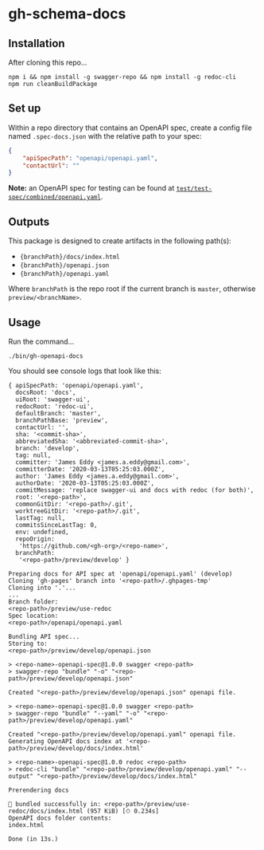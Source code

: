 # gh-schema-docs

## Installation

After cloning this repo...

```shell
npm i && npm install -g swagger-repo && npm install -g redoc-cli
npm run cleanBuildPackage
```

## Set up

Within a repo directory that contains an OpenAPI spec, create a config file named `.spec-docs.json` with the relative path to your spec:

```json
{
    "apiSpecPath": "openapi/openapi.yaml",
    "contactUrl": ""
}
```

**Note:** an OpenAPI spec for testing can be found at [`test/test-spec/combined/openapi.yaml`](test/test-spec/combined/openapi.yaml).

## Outputs

This package is designed to create artifacts in the following path(s):

- `{branchPath}/docs/index.html`
- `{branchPath}/openapi.json`
- `{branchPath}/openapi.yaml`

Where `branchPath` is the repo root if the current branch is `master`, otherwise `preview/<branchName>`.

## Usage

Run the command...

```shell
./bin/gh-openapi-docs
```

You should see console logs that look like this:

```shell
{ apiSpecPath: 'openapi/openapi.yaml',
  docsRoot: 'docs',
  uiRoot: 'swagger-ui',
  redocRoot: 'redoc-ui',
  defaultBranch: 'master',
  branchPathBase: 'preview',
  contactUrl: '',
  sha: '<commit-sha>',
  abbreviatedSha: '<abbreviated-commit-sha>',
  branch: 'develop',
  tag: null,
  committer: 'James Eddy <james.a.eddy@gmail.com>',
  committerDate: '2020-03-13T05:25:03.000Z',
  author: 'James Eddy <james.a.eddy@gmail.com>',
  authorDate: '2020-03-13T05:25:03.000Z',
  commitMessage: 'replace swagger-ui and docs with redoc (for both)',
  root: '<repo-path>',
  commonGitDir: '<repo-path>/.git',
  worktreeGitDir: '<repo-path>/.git',
  lastTag: null,
  commitsSinceLastTag: 0,
  env: undefined,
  repoOrigin:
   'https://github.com/<gh-org>/<repo-name>',
  branchPath:
   '<repo-path>/preview/develop' }

Preparing docs for API spec at 'openapi/openapi.yaml' (develop)
Cloning 'gh-pages' branch into '<repo-path>/.ghpages-tmp'
Cloning into '.'...
...
Branch folder:
<repo-path>/preview/use-redoc
Spec location:
<repo-path>/openapi/openapi.yaml

Bundling API spec...
Storing to:
<repo-path>/preview/develop/openapi.json

> <repo-name>-openapi-spec@1.0.0 swagger <repo-path>
> swagger-repo "bundle" "-o" "<repo-path>/preview/develop/openapi.json"

Created "<repo-path>/preview/develop/openapi.json" openapi file.

> <repo-name>-openapi-spec@1.0.0 swagger <repo-path>
> swagger-repo "bundle" "--yaml" "-o" "<repo-path>/preview/develop/openapi.yaml"

Created "<repo-path>/preview/develop/openapi.yaml" openapi file.
Generating OpenAPI docs index at '<repo-path>/preview/develop/docs/index.html'

> <repo-name>-openapi-spec@1.0.0 redoc <repo-path>
> redoc-cli "bundle" "<repo-path>/preview/develop/openapi.yaml" "--output" "<repo-path>/preview/develop/docs/index.html"

Prerendering docs

🎉 bundled successfully in: <repo-path>/preview/use-redoc/docs/index.html (957 KiB) [⏱ 0.234s]
OpenAPI docs folder contents:
index.html

Done (in 13s.)
```
